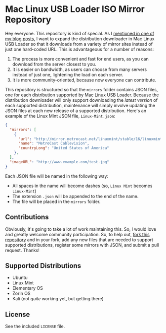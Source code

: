 Mac Linux USB Loader ISO Mirror Repository
=========

Hey everyone. This repository is kind of special. As I [mentioned in one of my blog posts](http://sevenbits-tech-blog.blogspot.com/2014/05/mac-linux-usb-loader-declassified.html), I want to expand the distribution downloader in Mac Linux USB Loader so that it downloads from a variety of mirror sites instead of just one hard-coded URL. This is advantageous for a number of reasons:

  1. The process is more convenient and fast for end users, as you can download from the server closest to you.
  1. It is easier on bandwidth, as users can choose from many servers instead of just one, lightening the load on each server.
  1. It is more community-oriented, because now everyone can contribute.

This repository is structured so that the `mirrors` folder contains JSON files, one for each distribution supported by Mac Linux USB Loader. Because the distribution downloader will only support downloading the *latest version* of each supported distribution, maintenance will simply involve updating the JSON files at each new release of a supported distribution. Here's an example of the Linux Mint JSON file, `Linux-Mint.json`:

```JSON
{
  "mirrors": [
    {
      "url": "http://mirror.metrocast.net/linuxmint/stable/16/linuxmint-16-cinnamon-dvd-64bit.iso",
      "name": "MetroCast Cablevision",
      "countryLong": "United States of America"
    },
  ],
  "imageURL": "http://www.example.com/test.jpg"
}
```

Each JSON file will be named in the following way:

 - All spaces in the name will become dashes (so, `Linux Mint` becomes `Linux-Mint`)
 - The extension `.json` will be appended to the end of the name.
 - The file will be placed in the `mirrors` folder.

Contributions
----

Obviously, it's going to take a lot of work maintaining this. So, I would love and greatly welcome community participation. So, to help out, [fork this repository](https://github.com/SevenBits/mlul-iso-mirrors/fork) and in your fork, add any new files that are needed to support supported distributions, register some mirrors with JSON, and submit a pull request. Thanks!

Supported Distributions
----

 - Ubuntu
 - Linux Mint
 - Elementary OS
 - Zorin OS
 - Kali (not *quite* working yet, but getting there)

License
----

See the included `LICENSE` file.